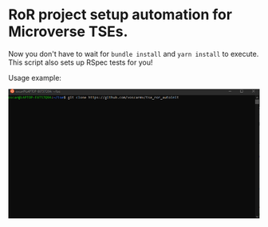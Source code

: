 # RoR project setup automation for Microverse TSEs.

Now you don't have to wait for `bundle install` and `yarn install` to execute. This script also sets up RSpec tests for you!

Usage example:

![Animated usage example.](./usage2.gif)